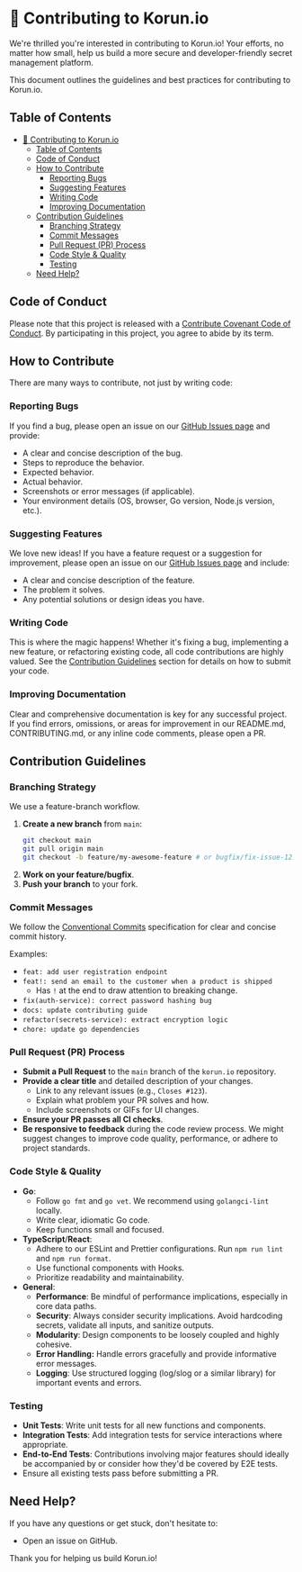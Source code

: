# 🤝 Contributing to Korun.io

We're thrilled you're interested in contributing to Korun.io! Your efforts, no matter how small, help us build a more secure and developer-friendly secret management platform.

This document outlines the guidelines and best practices for contributing to Korun.io.

## Table of Contents

- [🤝 Contributing to Korun.io](#-contributing-to-korunio)
  - [Table of Contents](#table-of-contents)
  - [Code of Conduct](#code-of-conduct)
  - [How to Contribute](#how-to-contribute)
    - [Reporting Bugs](#reporting-bugs)
    - [Suggesting Features](#suggesting-features)
    - [Writing Code](#writing-code)
    - [Improving Documentation](#improving-documentation)
  - [Contribution Guidelines](#contribution-guidelines)
    - [Branching Strategy](#branching-strategy)
    - [Commit Messages](#commit-messages)
    - [Pull Request (PR) Process](#pull-request-pr-process)
    - [Code Style \& Quality](#code-style--quality)
    - [Testing](#testing)
  - [Need Help?](#need-help)

## <a name="code-of-conduct"></a>Code of Conduct

Please note that this project is released with a [Contribute Covenant Code of Conduct](CODE_OF_CONDUCT.md). By participating in this project, you agree to abide by its term.

## <a name="how-to-contribute"></a>How to Contribute

There are many ways to contribute, not just by writing code:

### <a name="reporting-bugs"></a>Reporting Bugs

If you find a bug, please open an issue on our [GitHub Issues page](https://github.com/erenalyoruk/korun.io/issues) and provide:

- A clear and concise description of the bug.
- Steps to reproduce the behavior.
- Expected behavior.
- Actual behavior.
- Screenshots or error messages (if applicable).
- Your environment details (OS, browser, Go version, Node.js version, etc.).

### <a name="suggesting-features"></a>Suggesting Features

We love new ideas! If you have a feature request or a suggestion for improvement, please open an issue on our [GitHub Issues page](https://github.com/erenalyoruk/korun.io/issues) and include:

- A clear and concise description of the feature.
- The problem it solves.
- Any potential solutions or design ideas you have.

### <a name="writing-code"></a>Writing Code

This is where the magic happens! Whether it's fixing a bug, implementing a new feature, or refactoring existing code, all code contributions are highly valued. See the [Contribution Guidelines](#4-contribution-guidelines) section for details on how to submit your code.

### <a name="improving-documentation"></a>Improving Documentation

Clear and comprehensive documentation is key for any successful project. If you find errors, omissions, or areas for improvement in our README.md, CONTRIBUTING.md, or any inline code comments, please open a PR.

## <a name="contribution-guidelines"></a>Contribution Guidelines

### <a name="branching-strategy"></a>Branching Strategy

We use a feature-branch workflow.

1. **Create a new branch** from `main`:
   ```bash
   git checkout main
   git pull origin main
   git checkout -b feature/my-awesome-feature # or bugfix/fix-issue-123
   ```
2. **Work on your feature/bugfix**.
3. **Push your branch** to your fork.

### <a name="commit-messages"></a>Commit Messages

We follow the [Conventional Commits](https://www.conventionalcommits.org/en/v1.0.0/) specification for clear and concise commit history.

Examples:

- `feat: add user registration endpoint`
- `feat!: send an email to the customer when a product is shipped`
  - Has `!` at the end to draw attention to breaking change.
- `fix(auth-service): correct password hashing bug`
- `docs: update contributing guide`
- `refactor(secrets-service): extract encryption logic`
- `chore: update go dependencies`

### <a name="pull-request-pr-process"></a>Pull Request (PR) Process

- **Submit a Pull Request** to the `main` branch of the `korun.io` repository.
- **Provide a clear title** and detailed description of your changes.
	- Link to any relevant issues (e.g., `Closes #123`).
	- Explain what problem your PR solves and how.
	- Include screenshots or GIFs for UI changes.
- **Ensure your PR passes all CI checks**.
- **Be responsive to feedback** during the code review process. We might suggest changes to improve code quality, performance, or adhere to project standards.

### <a name="code-style--quality"></a>Code Style & Quality

- **Go**:
	- Follow `go fmt` and `go vet`. We recommend using `golangci-lint` locally.
	- Write clear, idiomatic Go code.
	- Keep functions small and focused.
- **TypeScript**/**React**:
	- Adhere to our ESLint and Prettier configurations. Run `npm run lint` and `npm run format`.
	- Use functional components with Hooks.
	- Prioritize readability and maintainability.
- **General**:
	- **Performance**: Be mindful of performance implications, especially in core data paths.
	- **Security**: Always consider security implications. Avoid hardcoding secrets, validate all inputs, and sanitize outputs.
	- **Modularity**: Design components to be loosely coupled and highly cohesive.
	- **Error Handling:** Handle errors gracefully and provide informative error messages.
	- **Logging**: Use structured logging (log/slog or a similar library) for important events and errors.

### <a name="testing"></a>Testing

- **Unit Tests**: Write unit tests for all new functions and components.
- **Integration Tests**: Add integration tests for service interactions where appropriate.
- **End-to-End Tests**: Contributions involving major features should ideally be accompanied by or consider how they'd be covered by E2E tests.
- Ensure all existing tests pass before submitting a PR.

## <a name="need-help"></a>Need Help?

If you have any questions or get stuck, don't hesitate to:

- Open an issue on GitHub.

Thank you for helping us build Korun.io!
